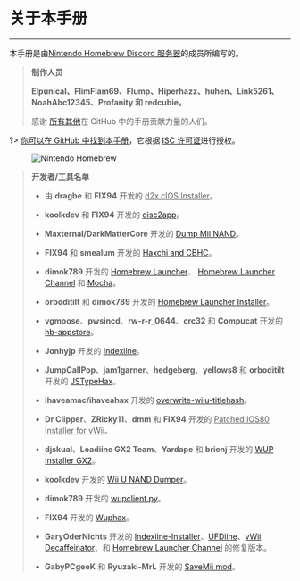 # 关于本手册
---
本手册是由[Nintendo Homebrew Discord 服务器](https://discord.gg/C29hYvh)的成员所编写的。

> **制作人员**
> 
> **Elpunical、FlimFlam69、Flump、Hiperhazz、huhen、Link5261、NoahAbc12345、Profanity 和 redcubie。**
> 
> 感谢 [所有其他](https://github.com/hacks-guide/Guide-WiiU/graphs/contributors)在 GitHub 中的手册贡献力量的人们。

?> [你可以在 GitHub 中找到本手册](https://github.com/hacks-guide/Guide-WiiU)，它根据 [ISC 许可证](https://github.com/hacks-guide/Guide-WiiU/blob/master/LICENSE.md)进行授权。

<figure class="thumbnails">
    <img src="docs/assets/img/nh.jpg" alt="Nintendo Homebrew" title="Nintendo Homebrew">
</figure>

>
> **开发者/工具名单**
> 
> - 由 **dragbe** 和 **FIX94** 开发的 <u>d2x cIOS Installer</u>。
> 
> - **koolkdev** 和 **FIX94** 开发的 [disc2app](https://github.com/koolkdev/disc2app)。
> 
> - **Maxternal/DarkMatterCore** 开发的 [Dump Mii NAND](https://code.google.com/p/gbadev/)。
> 
> - **FIX94** 和 **smealum** 开发的 [Haxchi and CBHC](https://github.com/FIX94/haxchi)。
> 
> - **dimok789** 开发的 [Homebrew Launcher](https://github.com/dimok789/homebrew_launcher)、 [Homebrew Launcher Channel](https://github.com/dimok789/homebrew_launcher) 和 [Mocha](https://github.com/dimok789/mocha)。
> 
> - **orboditilt** 和 **dimok789** 开发的 [Homebrew Launcher Installer](https://github.com/wiiu-env/homebrew_launcher_installer)。
> 
> - **vgmoose**、**pwsincd**、**rw-r-r_0644**、**crc32** 和 **Compucat** 开发的 [hb-appstore](https://github.com/vgmoose/hb-appstore)。
> 
> - **Jonhyjp** 开发的 [Indexiine](https://gbatemp.net/threads/indexiine-load-cfw-during-boot-and-offline-without-a-vc-ds-title.553681/)。
> 
> - **JumpCallPop**、**jam1garner**、**hedgeberg**、**yellows8** 和 **orboditilt** 开发的 [JSTypeHax](https://github.com/wiiu-env/JsTypeHax)。
> 
> - **ihaveamac/ihaveahax** 开发的 [overwrite-wiiu-titlehash](https://github.com/ihaveamac/overwrite-wiiu-titlehash)。
> 
> - **Dr Clipper**、**ZRicky11**、**dmm** 和 **FIX94** 开发的 <u>Patched IOS80 Installer for vWii</u>。
> 
> - **djskual**、**Loadiine GX2 Team**、**Yardape** 和 **brienj** 开发的 [WUP Installer GX2](https://sourceforge.net/projects/wup-installer-gx2/)。
> 
> - **koolkdev** 开发的 [Wii U NAND Dumper](https://github.com/koolkdev/wiiu-nanddumper)。
> 
> - **dimok789** 开发的 [wupclient.py](https://github.com/dimok789/mocha/blob/master/ios_mcp/wupclient.py)。
> 
> - **FIX94** 开发的 [Wuphax](https://github.com/FIX94/wuphax)。
> 
> - **GaryOderNichts** 开发的 [Indexiine-Installer](https://github.com/GaryOderNichts/indexiine-installer)、[UFDiine](https://github.com/GaryOderNichts/UFDiine)、[vWii Decaffeinator](https://github.com/GaryOderNichts/vWii-Decaffeinator)、和 [Homebrew Launcher Channel](https://github.com/GaryOderNichts/homebrew_launcher/) 的修复版本。
> 
> - **GabyPCgeeK** 和 **Ryuzaki-MrL** 开发的 [SaveMii mod](https://github.com/GabyPCgeeK/savemii)。
